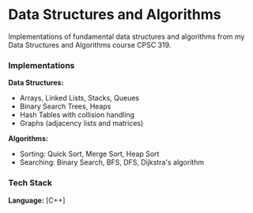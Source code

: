 # Data Structures and Algorithms
Implementations of fundamental data structures and algorithms from my Data Structures and Algorithms course CPSC 319.

### Implementations
**Data Structures:**
- Arrays, Linked Lists, Stacks, Queues
- Binary Search Trees, Heaps
- Hash Tables with collision handling
- Graphs (adjacency lists and matrices)

**Algorithms:**
- Sorting: Quick Sort, Merge Sort, Heap Sort
- Searching: Binary Search, BFS, DFS, Dijkstra's algorithm

### Tech Stack
**Language:** [C++]
